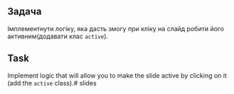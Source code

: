 ## Задача

Імплементнути логіку, яка дасть змогу при кліку на слайд робити його активним(додавати клас ```active```).

## Task

Implement logic that will allow you to make the slide active by clicking on it (add the ```active``` class).#   s l i d e s  
 